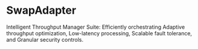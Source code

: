 # SwapAdapter
Intelligent Throughput Manager Suite: Efficiently orchestrating Adaptive throughput optimization, Low-latency processing, Scalable fault tolerance, and Granular security controls.

